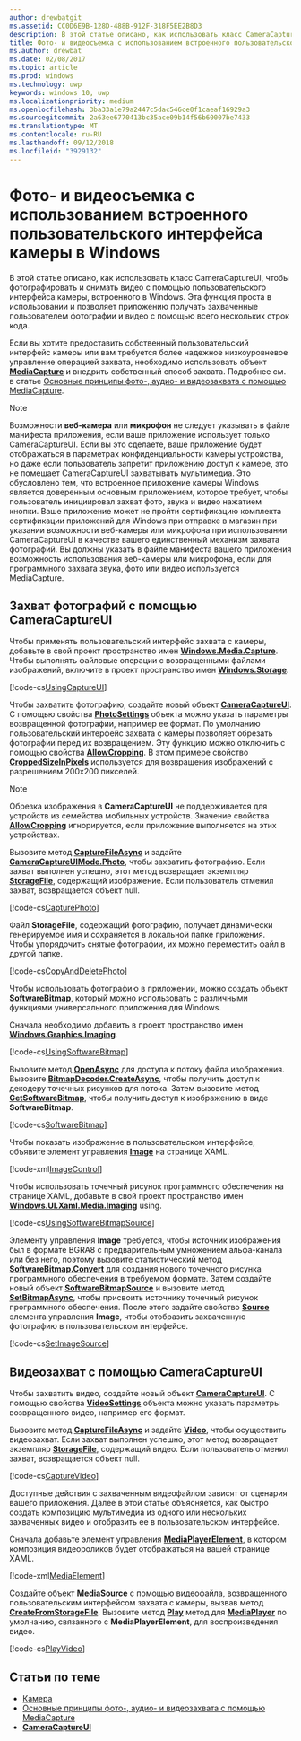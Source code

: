 ```yaml
---
author: drewbatgit
ms.assetid: CC0D6E9B-128D-488B-912F-318F5EE2B8D3
description: В этой статье описано, как использовать класс CameraCaptureUI, чтобы фотографировать и снимать видео с помощью пользовательского интерфейса камеры, встроенного в Windows.
title: Фото- и видеосъемка с использованием встроенного пользовательского интерфейса камеры в Windows
ms.author: drewbat
ms.date: 02/08/2017
ms.topic: article
ms.prod: windows
ms.technology: uwp
keywords: windows 10, uwp
ms.localizationpriority: medium
ms.openlocfilehash: 3ba33a1e79a2447c5dac546ce0f1caeaf16929a3
ms.sourcegitcommit: 2a63ee6770413bc35ace09b14f56b60007be7433
ms.translationtype: MT
ms.contentlocale: ru-RU
ms.lasthandoff: 09/12/2018
ms.locfileid: "3929132"
---
```

# <a name="capture-photos-and-video-with-windows-built-in-camera-ui"></a>Фото- и видеосъемка с использованием встроенного пользовательского интерфейса камеры в Windows



В этой статье описано, как использовать класс CameraCaptureUI, чтобы фотографировать и снимать видео с помощью пользовательского интерфейса камеры, встроенного в Windows. Эта функция проста в использовании и позволяет приложению получать захваченные пользователем фотографии и видео с помощью всего нескольких строк кода.

Если вы хотите предоставить собственный пользовательский интерфейс камеры или вам требуется более надежное низкоуровневое управление операцией захвата, необходимо использовать объект [**MediaCapture**](https://msdn.microsoft.com/library/windows/apps/br241124) и внедрить собственный способ захвата. Подробнее см. в статье [Основные принципы фото-, аудио- и видеозахвата с помощью MediaCapture](basic-photo-video-and-audio-capture-with-MediaCapture.md).

> [!NOTE]
> Возможности **веб-камера** или **микрофон** не следует указывать в файле манифеста приложения, если ваше приложение использует только CameraCaptureUI. Если вы это сделаете, ваше приложение будет отображаться в параметрах конфиденциальности камеры устройства, но даже если пользователь запретит приложению доступ к камере, это не помешает CameraCaptureUI захватывать мультимедиа. Это обусловлено тем, что встроенное приложение камеры Windows является доверенным основным приложением, которое требует, чтобы пользователь инициировал захват фото, звука и видео нажатием кнопки. Ваше приложение может не пройти сертификацию комплекта сертификации приложений для Windows при отправке в магазин при указании возможности веб-камеры или микрофона при использовании CameraCaptureUI в качестве вашего единственный механизм захвата фотографий.
> Вы должны указать в файле манифеста вашего приложения возможность использования веб-камеры или микрофона, если для программного захвата звука, фото или видео используется MediaCapture.

## <a name="capture-a-photo-with-cameracaptureui"></a>Захват фотографий с помощью CameraCaptureUI

Чтобы применять пользовательский интерфейс захвата с камеры, добавьте в свой проект пространство имен [**Windows.Media.Capture**](https://msdn.microsoft.com/library/windows/apps/br226738). Чтобы выполнять файловые операции с возвращенными файлами изображений, включите в проект пространство имен [**Windows.Storage**](https://msdn.microsoft.com/library/windows/apps/br227346).

[!code-cs[UsingCaptureUI](./code/CameraCaptureUIWin10/cs/MainPage.xaml.cs#SnippetUsingCaptureUI)]

Чтобы захватить фотографию, создайте новый объект [**CameraCaptureUI**](https://msdn.microsoft.com/library/windows/apps/br241030). С помощью свойства [**PhotoSettings**](https://msdn.microsoft.com/library/windows/apps/br241058) объекта можно указать параметры возвращенной фотографии, например ее формат. По умолчанию пользовательский интерфейс захвата с камеры позволяет обрезать фотографии перед их возвращением. Эту функцию можно отключить с помощью свойства [**AllowCropping**](https://msdn.microsoft.com/library/windows/apps/br241042). В этом примере свойство [**CroppedSizeInPixels**](https://msdn.microsoft.com/library/windows/apps/br241044) используется для возвращения изображений с разрешением 200x200 пикселей.

> [!NOTE]
> Обрезка изображения в **CameraCaptureUI** не поддерживается для устройств из семейства мобильных устройств. Значение свойства [**AllowCropping**](https://msdn.microsoft.com/library/windows/apps/br241042) игнорируется, если приложение выполняется на этих устройствах.

Вызовите метод [**CaptureFileAsync**](https://msdn.microsoft.com/library/windows/apps/br241057) и задайте [**CameraCaptureUIMode.Photo**](https://msdn.microsoft.com/library/windows/apps/br241040), чтобы захватить фотографию. Если захват выполнен успешно, этот метод возвращает экземпляр [**StorageFile**](https://msdn.microsoft.com/library/windows/apps/br227171), содержащий изображение. Если пользователь отменил захват, возвращается объект null.

[!code-cs[CapturePhoto](./code/CameraCaptureUIWin10/cs/MainPage.xaml.cs#SnippetCapturePhoto)]

Файл **StorageFile**, содержащий фотографию, получает динамически генерируемое имя и сохраняется в локальной папке приложения. Чтобы упорядочить снятые фотографии, их можно переместить файл в другой папке.

[!code-cs[CopyAndDeletePhoto](./code/CameraCaptureUIWin10/cs/MainPage.xaml.cs#SnippetCopyAndDeletePhoto)]

Чтобы использовать фотографию в приложении, можно создать объект [**SoftwareBitmap**](https://msdn.microsoft.com/library/windows/apps/dn887358), который можно использовать с различными функциями универсального приложения для Windows.

Сначала необходимо добавить в проект пространство имен [**Windows.Graphics.Imaging**](https://msdn.microsoft.com/library/windows/apps/br226400).

[!code-cs[UsingSoftwareBitmap](./code/CameraCaptureUIWin10/cs/MainPage.xaml.cs#SnippetUsingSoftwareBitmap)]

Вызовите метод [**OpenAsync**](https://msdn.microsoft.com/library/windows/apps/br227116) для доступа к потоку файла изображения. Вызовите [**BitmapDecoder.CreateAsync**](https://msdn.microsoft.com/library/windows/apps/br226182), чтобы получить доступ к декодеру точечных рисунков для потока. Затем вызовите метод [**GetSoftwareBitmap**](https://msdn.microsoft.com/library/windows/apps/dn887332), чтобы получить доступ к изображению в виде **SoftwareBitmap**.

[!code-cs[SoftwareBitmap](./code/CameraCaptureUIWin10/cs/MainPage.xaml.cs#SnippetSoftwareBitmap)]

Чтобы показать изображение в пользовательском интерфейсе, объявите элемент управления [**Image**](https://msdn.microsoft.com/library/windows/apps/br242752) на странице XAML.

[!code-xml[ImageControl](./code/CameraCaptureUIWin10/cs/MainPage.xaml#SnippetImageControl)]

Чтобы использовать точечный рисунок программного обеспечения на странице XAML, добавьте в свой проект пространство имен [**Windows.UI.Xaml.Media.Imaging**](https://msdn.microsoft.com/library/windows/apps/br243258) using.

[!code-cs[UsingSoftwareBitmapSource](./code/CameraCaptureUIWin10/cs/MainPage.xaml.cs#SnippetUsingSoftwareBitmapSource)]

Элементу управления **Image** требуется, чтобы источник изображения был в формате BGRA8 с предварительным умножением альфа-канала или без него, поэтому вызовите статистический метод [**SoftwareBitmap.Convert**](https://msdn.microsoft.com/library/windows/apps/dn887362) для создания нового точечного рисунка программного обеспечения в требуемом формате. Затем создайте новый объект [**SoftwareBitmapSource**](https://msdn.microsoft.com/library/windows/apps/dn997854) и вызовите метод [**SetBitmapAsync**](https://msdn.microsoft.com/library/windows/apps/dn997856), чтобы присвоить источнику точечный рисунок программного обеспечения. После этого задайте свойство [**Source**](https://msdn.microsoft.com/library/windows/apps/br242760) элемента управления **Image**, чтобы отобразить захваченную фотографию в пользовательском интерфейсе.

[!code-cs[SetImageSource](./code/CameraCaptureUIWin10/cs/MainPage.xaml.cs#SnippetSetImageSource)]

## <a name="capture-a-video-with-cameracaptureui"></a>Видеозахват с помощью CameraCaptureUI

Чтобы захватить видео, создайте новый объект [**CameraCaptureUI**](https://msdn.microsoft.com/library/windows/apps/br241030). С помощью свойства [**VideoSettings**](https://msdn.microsoft.com/library/windows/apps/br241059) объекта можно указать параметры возвращенного видео, например его формат.

Вызовите метод [**CaptureFileAsync**](https://msdn.microsoft.com/library/windows/apps/br241057) и задайте [**Video**](https://msdn.microsoft.com/library/windows/apps/br241059), чтобы осуществить видеозахват. Если захват выполнен успешно, этот метод возвращает экземпляр [**StorageFile**](https://msdn.microsoft.com/library/windows/apps/br227171), содержащий видео. Если пользователь отменил захват, возвращается объект null.

[!code-cs[CaptureVideo](./code/CameraCaptureUIWin10/cs/MainPage.xaml.cs#SnippetCaptureVideo)]

Доступные действия с захваченным видеофайлом зависят от сценария вашего приложения. Далее в этой статье объясняется, как быстро создать композицию мультимедиа из одного или нескольких захваченных видео и отобразить ее в пользовательском интерфейсе.

Сначала добавьте элемент управления [**MediaPlayerElement**](https://docs.microsoft.com/uwp/api/Windows.UI.Xaml.Controls.MediaPlayerElement), в котором композиция видеороликов будет отображаться на вашей странице XAML.

[!code-xml[MediaElement](./code/CameraCaptureUIWin10/cs/MainPage.xaml#SnippetMediaElement)]


Создайте объект [**MediaSource**](https://docs.microsoft.com/uwp/api/windows.media.core.mediasource) с помощью видеофайла, возвращенного пользовательским интерфейсом захвата с камеры, вызвав метод **[CreateFromStorageFile](https://docs.microsoft.com/uwp/api/windows.media.core.mediasource.createfromstoragefile)**. Вызовите метод **[Play](https://docs.microsoft.com/uwp/api/windows.media.playback.mediaplayer.Play)** метод для **[MediaPlayer](https://docs.microsoft.com/uwp/api/windows.media.playback.mediaplayer)** по умолчанию, связанного с **MediaPlayerElement**, для воспроизведения видео.

[!code-cs[PlayVideo](./code/CameraCaptureUIWin10/cs/MainPage.xaml.cs#SnippetPlayVideo)]
 

## <a name="related-topics"></a>Статьи по теме

* [Камера](camera.md)
* [Основные принципы фото-, аудио- и видеозахвата с помощью MediaCapture](basic-photo-video-and-audio-capture-with-MediaCapture.md)
* [**CameraCaptureUI**](https://msdn.microsoft.com/library/windows/apps/br241030) 
 

 




